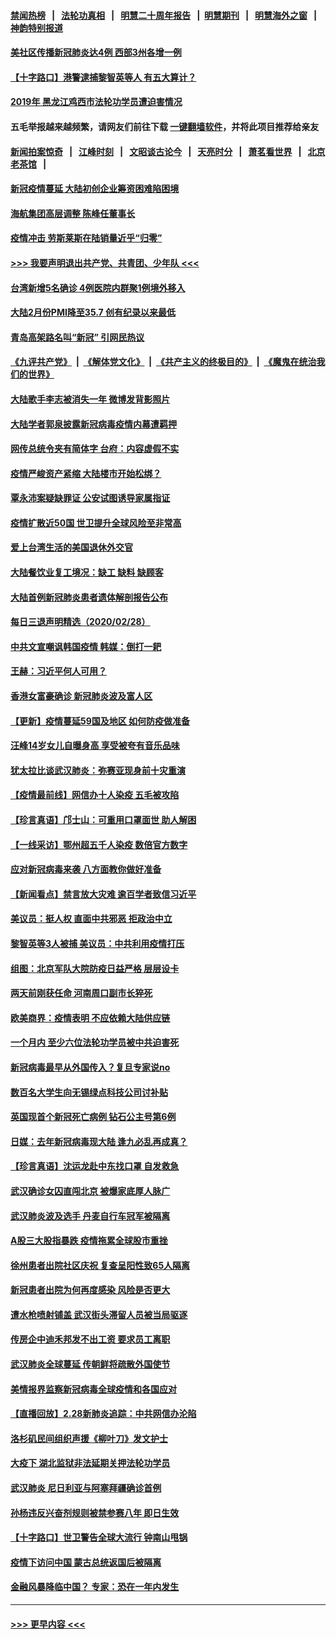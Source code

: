 #### [禁闻热榜](热点新闻.md?=0)  &nbsp;&nbsp;|&nbsp;&nbsp; [法轮功真相](https://github.com/gfw-breaker/truth/blob/master/README.md?=0) &nbsp;&nbsp;|&nbsp;&nbsp; [明慧二十周年报告](https://github.com/gfw-breaker/mh-reports/blob/master/README.md?=0) &nbsp;&nbsp;|&nbsp;&nbsp;[明慧期刊](https://github.com/gfw-breaker/mh-qikan) &nbsp;&nbsp;|&nbsp;&nbsp; [明慧海外之窗](https://github.com/gfw-breaker/mh-news/blob/master/README.md?=0) &nbsp;&nbsp;|&nbsp;&nbsp; [神韵特别报道](https://github.com/gfw-breaker/mh-news/blob/master/shenyun.md?=0)
#### [美社区传播新冠肺炎达4例 西部3州各增一例](../pages/nsc413/n11904070.md?t=02292231) 
#### [【十字路口】港警逮捕黎智英等人 有五大算计？](../pages/nsc413/n11904225.md?t=02292231) 
#### [2019年 黑龙江鸡西市法轮功学员遭迫害情况](../pages/nsc413/n11903199.md?t=02292231) 
#### 五毛举报越来越频繁，请网友们前往下载 [一键翻墙软件](https://github.com/gfw-breaker/ssr-accounts)，并将此项目推荐给亲友
#### [新闻拍案惊奇](https://github.com/gfw-breaker/banned-news/blob/master/pages/link4.md) &nbsp;&nbsp;|&nbsp;&nbsp; [江峰时刻](https://github.com/gfw-breaker/banned-news/blob/master/pages/link4.md) &nbsp;&nbsp;|&nbsp;&nbsp; [文昭谈古论今](https://github.com/gfw-breaker/banned-news/blob/master/pages/link4.md) &nbsp;&nbsp;|&nbsp;&nbsp; [天亮时分](https://github.com/gfw-breaker/banned-news/blob/master/pages/link4.md) &nbsp;&nbsp;|&nbsp;&nbsp; [萧茗看世界](https://github.com/gfw-breaker/banned-news/blob/master/pages/link4.md) &nbsp;&nbsp;|&nbsp;&nbsp; [北京老茶馆](https://github.com/gfw-breaker/banned-news/blob/master/pages/link4.md) &nbsp;&nbsp;|&nbsp;&nbsp; 
#### [新冠疫情蔓延 大陆初创企业筹资困难陷困境](../pages/nsc413/n11904853.md?t=02292231) 
#### [海航集团高层调整 陈峰任董事长](../pages/nsc413/n11904947.md?t=02292231) 
#### [疫情冲击 劳斯莱斯在陆销量近乎“归零”](../pages/nsc413/n11904678.md?t=02292231) 
#### [>>> 我要声明退出共产党、共青团、少年队 <<<](https://github.com/begood0513/goodnews/blob/master/quit/letter.md) 
#### [台湾新增5名确诊 4例医院内群聚1例境外移入](../pages/nsc413/n11904814.md?t=02292231) 
#### [大陆2月份PMI降至35.7 创有纪录以来最低](../pages/nsc413/n11904531.md?t=02292231) 
#### [青岛高架路名叫“新冠” 引网民热议](../pages/nsc413/n11904525.md?t=02292231) 
#### [《九评共产党》](https://github.com/begood0513/9ping.md/blob/master/README.md) &nbsp;|&nbsp; [《解体党文化》](../../../../jtdwh.md/blob/master/README.md)  &nbsp;|&nbsp; [《共产主义的终极目的》](../../../../gczydzjmd.md/blob/master/README.md) &nbsp;|&nbsp; [《魔鬼在统治我们的世界》](../../../../mgztzwmdsj.md/blob/master/README.md) 
#### [大陆歌手李志被消失一年 微博发背影照片](../pages/nsc413/n11904539.md?t=02292231) 
#### [大陆学者郭泉披露新冠病毒疫情内幕遭羁押](../pages/nsc413/n11904689.md?t=02292231) 
#### [网传总统令夹有简体字 台府：内容虚假不实](../pages/nsc413/n11904494.md?t=02292231) 
#### [疫情严峻资产紧缩 大陆楼市开始松绑？](../pages/nsc413/n11904023.md?t=02292231) 
#### [覃永沛案疑缺罪证 公安试图诱导家属指证](../pages/nsc413/n11904487.md?t=02292231) 
#### [疫情扩散近50国 世卫提升全球风险至非常高](../pages/nsc413/n11904392.md?t=02292231) 
#### [爱上台湾生活的美国退休外交官](../pages/nsc413/n11904153.md?t=02292231) 
#### [大陆餐饮业复工境况：缺工 缺料 缺顾客](../pages/nsc413/n11903854.md?t=02292231) 
#### [大陆首例新冠肺炎患者遗体解剖报告公布](../pages/nsc413/n11904289.md?t=02292231) 
#### [每日三退声明精选（2020/02/28）](../pages/nsc413/n11904214.md?t=02292231) 
#### [中共文宣嘲讽韩国疫情 韩媒：倒打一耙](../pages/nsc413/n11903936.md?t=02292231) 
#### [王赫：习近平何人可用？](../pages/nsc413/n11904055.md?t=02292231) 
#### [香港女富豪确诊 新冠肺炎波及富人区](../pages/nsc413/n11903393.md?t=02292231) 
#### [【更新】疫情蔓延59国及地区 如何防疫做准备](../pages/nsc413/n11890652.md?t=02292231) 
#### [汪峰14岁女儿自曝身高 享受被夸有音乐品味](../pages/nsc413/n11903608.md?t=02292231) 
#### [犹太拉比谈武汉肺炎：弥赛亚现身前十灾重演](../pages/nsc413/n11902923.md?t=02292231) 
#### [【疫情最前线】网信办十人染疫 五毛被攻陷](../pages/nsc413/n11903757.md?t=02292231) 
#### [【珍言真语】邝士山：可重用口罩面世 助人解困](../pages/nsc413/n11903875.md?t=02292231) 
#### [【一线采访】鄂州超五千人染疫 数倍官方数字](../pages/nsc413/n11903700.md?t=02292231) 
#### [应对新冠病毒来袭 八方面教你做好准备](../pages/nsc413/n11903736.md?t=02292231) 
#### [【新闻看点】禁言放大灾难 逾百学者致信习近平](../pages/nsc413/n11903581.md?t=02292231) 
#### [美议员：挺人权 直面中共邪恶 拒政治中立](../pages/nsc413/n11903790.md?t=02292231) 
#### [黎智英等3人被捕 美议员：中共利用疫情打压](../pages/nsc413/n11903768.md?t=02292231) 
#### [组图：北京军队大院防疫日益严格 层层设卡](../pages/nsc413/n11903611.md?t=02292231) 
#### [两天前刚获任命 河南周口副市长猝死](../pages/nsc413/n11903668.md?t=02292231) 
#### [欧美商界：疫情表明 不应依赖大陆供应链](../pages/nsc413/n11903585.md?t=02292231) 
#### [一个月内 至少六位法轮功学员被中共迫害死](../pages/nsc413/n11903296.md?t=02292231) 
#### [新冠病毒最早从外国传入？复旦专家说no](../pages/nsc413/n11903589.md?t=02292231) 
#### [数百名大学生向无锡绿点科技公司讨补贴](../pages/nsc413/n11903527.md?t=02292231) 
#### [英国现首个新冠死亡病例 钻石公主号第6例](../pages/nsc413/n11903479.md?t=02292231) 
#### [日媒：去年新冠病毒现大陆 逢九必乱再成真？](../pages/nsc413/n11903445.md?t=02292231) 
#### [【珍言真语】沈运龙赴中东找口罩 自发救急](../pages/nsc413/n11903291.md?t=02292231) 
#### [武汉确诊女囚直闯北京 被爆家底厚人脉广](../pages/nsc413/n11903332.md?t=02292231) 
#### [武汉肺炎波及选手 丹麦自行车冠军被隔离](../pages/nsc413/n11903321.md?t=02292231) 
#### [A股三大股指暴跌 疫情拖累全球股市重挫](../pages/nsc413/n11903257.md?t=02292231) 
#### [徐州患者出院社区庆祝 复查呈阳性致65人隔离](../pages/nsc413/n11903175.md?t=02292231) 
#### [新冠患者出院为何再度感染 风险是否更大](../pages/nsc413/n11903262.md?t=02292231) 
#### [遭水枪喷射铺盖 武汉街头滞留人员被当局驱逐](../pages/nsc413/n11903184.md?t=02292231) 
#### [传房企中迪禾邦发不出工资 要求员工离职](../pages/nsc413/n11902406.md?t=02292231) 
#### [武汉肺炎全球蔓延 传朝鲜将疏散外国使节](../pages/nsc413/n11903092.md?t=02292231) 
#### [美情报界监察新冠病毒全球疫情和各国应对](../pages/nsc413/n11903098.md?t=02292231) 
#### [【直播回放】2.28新肺炎追踪：中共网信办沦陷](../pages/nsc413/n11902975.md?t=02292231) 
#### [洛杉矶民间组织声援《柳叶刀》发文护士](../pages/nsc413/n11903073.md?t=02292231) 
#### [大疫下 湖北监狱非法延期关押法轮功学员](../pages/nsc413/n11902661.md?t=02292231) 
#### [武汉肺炎 尼日利亚与阿塞拜疆确诊首例](../pages/nsc413/n11902948.md?t=02292231) 
#### [孙杨违反兴奋剂规则被禁参赛八年 即日生效](../pages/nsc413/n11902928.md?t=02292231) 
#### [【十字路口】世卫警告全球大流行 钟南山甩锅](../pages/nsc413/n11901926.md?t=02292231) 
#### [疫情下访问中国 蒙古总统返国后被隔离](../pages/nsc413/n11902769.md?t=02292231) 
#### [金融风暴降临中国？ 专家：恐在一年内发生](../pages/nsc413/n11892740.md?t=02292231) 

----
#### [ >>> 更早内容 <<< ](../indexes/nsc413-earlier.md)
